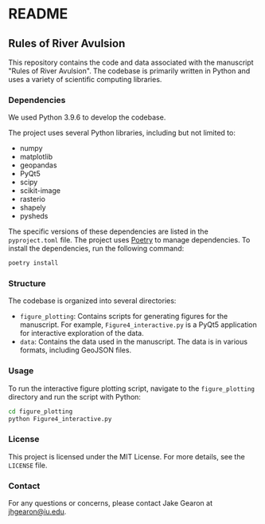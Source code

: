 # README

## Rules of River Avulsion

This repository contains the code and data associated with the manuscript "Rules of River Avulsion". The codebase is primarily written in Python and uses a variety of scientific computing libraries.

### Dependencies

We used Python 3.9.6 to develop the codebase.

The project uses several Python libraries, including but not limited to:

- numpy
- matplotlib
- geopandas
- PyQt5
- scipy
- scikit-image
- rasterio
- shapely
- pysheds

The specific versions of these dependencies are listed in the `pyproject.toml` file. The project uses [Poetry](https://python-poetry.org/) to manage dependencies. To install the dependencies, run the following command:

```bash 
poetry install
```


### Structure

The codebase is organized into several directories:

- `figure_plotting`: Contains scripts for generating figures for the manuscript. For example, `Figure4_interactive.py` is a PyQt5 application for interactive exploration of the data.
- `data`: Contains the data used in the manuscript. The data is in various formats, including GeoJSON files.

### Usage

To run the interactive figure plotting script, navigate to the `figure_plotting` directory and run the script with Python:

```bash
cd figure_plotting
python Figure4_interactive.py
```

### License

This project is licensed under the MIT License. For more details, see the `LICENSE` file.

### Contact

For any questions or concerns, please contact Jake Gearon at jhgearon@iu.edu.
